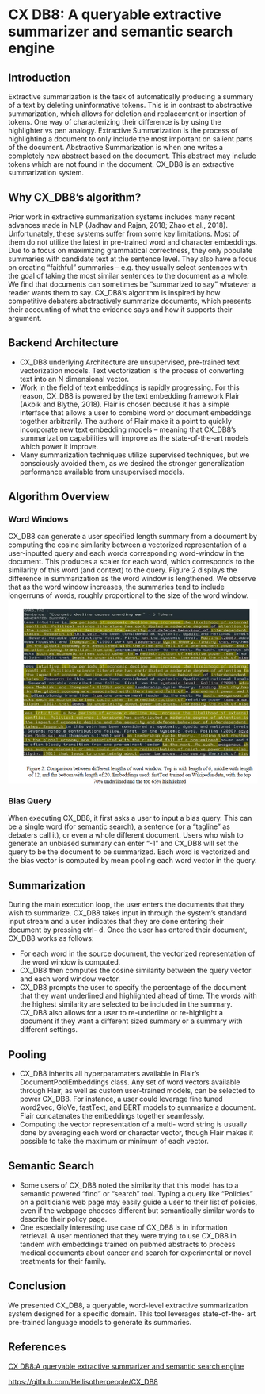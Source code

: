 # CX DB8: A queryable extractive summarizer and semantic search engine
## Introduction

Extractive summarization is the task of automatically producing a summary of a text by deleting uninformative tokens. This is in contrast to abstractive summarization, which allows for deletion and replacement or insertion of tokens. One way of characterizing their difference is by
using the highlighter vs pen analogy. Extractive
Summarization is the process of highlighting a document to only include the most important on salient parts of the document. Abstractive Summarization is when one writes a completely new abstract based on the document. This abstract may include tokens which are not found in the document. CX_DB8 is an extractive summarization system.

## Why CX_DB8’s algorithm?

Prior work in extractive summarization systems includes many recent advances made in NLP (Jadhav and Rajan, 2018; Zhao et al., 2018). Unfortunately, these systems suffer from some key limitations. Most of them do not utilize the latest in pre-trained word and character embeddings. Due to a focus on maximizing grammatical correctness, they only populate summaries with candidate text at the sentence level. They also have a focus on creating “faithful” summaries – e.g. they usually select sentences with the goal of taking the most similar sentences to the document as a whole. We find that documents can sometimes be “summarized to say” whatever a reader wants them to say. CX_DB8’s algorithm is inspired by how competitive debaters abstractively summarize documents, which presents their accounting of what the evidence says and how it supports their argument.

## Backend Architecture
- CX_DB8 underlying Architecture are unsupervised, pre-trained text vectorization models. Text vectorization is the process of converting text into an N dimensional vector.
- Work in the field of text embeddings is rapidly progressing. For this reason, CX_DB8 is powered by the text embedding framework Flair (Akbik and Blythe, 2018). Flair is chosen because it has a simple interface that allows a user to combine word or document embeddings together arbitrarily. The authors of Flair make it a point to quickly incorporate new text embedding models – meaning that CX_DB8’s summarization capabilities will improve as the state-of-the-art models which power it improve.
- Many summarization techniques utilize supervised techniques, but we consciously avoided them, as we desired the stronger generalization performance available from unsupervised models.

## Algorithm Overview
### Word Windows
CX_DB8 can generate a user specified length summary from a document by computing the cosine similarity between a vectorized representation of a user-inputted query and each words corresponding word-window in the document. This produces a scaler for each word, which corresponds to the similarity of this word (and context) to the query. Figure 2 displays the difference in summarization as the word window is lengthened. We observe that as the word window
increases, the summaries tend to include longerruns of words, roughly proportional to the size of the word window.
![source](https://github.com/adrienpayong/object-detection/blob/main/algo.png)
### Bias Query
When executing CX_DB8, it first asks a user to input a bias query. This can be a single word (for semantic search), a sentence (or a “tagline” as debaters call it), or even a whole different document. Users who wish to generate an unbiased summary can enter “-1” and CX_DB8 will set the query to be the document to be summarized. Each word is vectorized and the bias vector is computed by mean pooling each word vector in the query.
## Summarization
During the main execution loop, the user enters the documents that they wish to summarize. CX_DB8 takes input in through the system’s standard input stream and a user indicates that they are done entering their document by pressing ctrl- d. Once the user has entered their document, CX_DB8 works as follows:
- For each word in the source document, the vectorized representation of the word window is computed. 
- CX_DB8 then computes the cosine similarity between the query vector and each word window vector. 
- CX_DB8 prompts the user to specify the percentage of the document that they want underlined and highlighted ahead of time. The words with the highest similarity are selected to be included in the summary. CX_DB8 also allows for a user to re-underline or re-highlight a document if they want a different sized summary or a summary with different settings.

## Pooling
- CX_DB8 inherits all hyperparamaters available in Flair’s DocumentPoolEmbeddings class. Any set of word vectors available through Flair, as well as custom user-trained models, can be selected to power CX_DB8. For instance, a user could leverage fine tuned word2vec, GloVe, fastText, and BERT models to summarize a document. Flair concatenates the embeddings together seamlessly.
- Computing the vector representation of a multi- word string is usually done by averaging each word or character vector, though Flair makes it possible to take the maximum or minimum of each vector.
## Semantic Search
- Some users of CX_DB8 noted the similarity that this model has to a semantic powered “find” or “search” tool. Typing a query like “Policies” on a politician’s web page may easily guide a user to their list of policies, even if the webpage chooses different but semantically similar words to describe their policy page. 
- One especially interesting use case of CX_DB8 is in information retrieval. A user mentioned that they were trying to use CX_DB8 in tandem with embeddings trained on pubmed abstracts to process medical documents about cancer and search for experimental or novel treatments for their family. 
## Conclusion
We presented CX_DB8, a queryable, word-level extractive summarization system designed for a specific domain. This tool leverages state-of-the- art pre-trained language models to generate its summaries. 

## References
[CX DB8:A queryable extractive summarizer and semantic search engine](https://arxiv.org/abs/2012.03942)

https://github.com/Hellisotherpeople/CX_DB8
